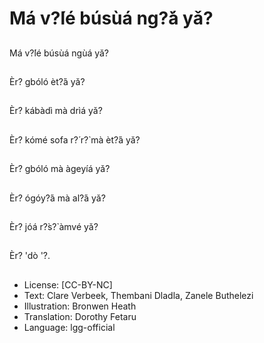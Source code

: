# Má v?́lé búsùá ng?̀á yǎ?

##
Má v?́lé búsùá ngùá yǎ?

##
Èr? gbóló èt?́á yǎ?

##
Èr? kábàdì mà drìá yǎ?

##
Èr? kómé sofa r?́ r?̀ mà èt?́á
yǎ?

##
Èr? gbóló mà àgeyíá yǎ?

##
Èr? ógóy?́á mà al?́á yǎ?

##
Èr? jóá r?̀s?̀ àmvé yǎ?

##
Èr? 'dò '?.

##
* License: [CC-BY-NC]
* Text: Clare Verbeek, Thembani Dladla, Zanele Buthelezi
* Illustration: Bronwen Heath
* Translation: Dorothy Fetaru
* Language: lgg-official

